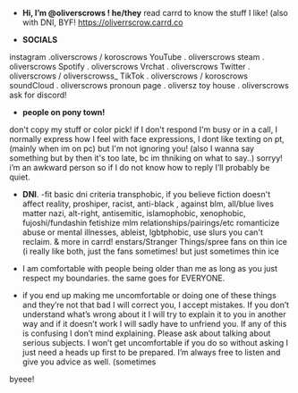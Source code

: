 - **Hi, I’m @oliverscrows ! he/they**
 read carrd to know the stuff I like! (also with DNI, BYF!
 https://oliverrscrow.carrd.co
 

 - **SOCIALS**

instagram .oliverscrows / koroscrows
YouTube . oliverscrows
steam . oliverscrows
Spotify . oliverscrows
Vrchat . oliverscrows
Twitter . oliverscrows / oliverscrowss_
TikTok . oliverscrows / koroscrows
soundCloud . oliverscrows
pronoun page . oliversz
toy house . oliverscrows
ask for discord!


- **people on pony town!**

don't copy my stuff or color pick! if I don't respond I'm busy or in a call, I normally express how I feel with face expressions, I dont like texting on pt, (mainly when im on pc) but I'm not ignoring you! (also I wanna say something but by then it's too late, bc im thniking on what to say..) sorryy! i’m an awkward person so if I do not know how to reply I’ll probably be quiet.


- **DNI**. 
-fit basic dni criteria 
transphobic, if you believe fiction doesn't affect reality, proshiper, racist, anti-black , against blm, all/blue lives matter nazi, alt-right, antisemitic, islamophobic, xenophobic, fujoshi/fundashin fetishize mlm relationships/pairings/etc romanticize abuse or mental illnesses, ableist, lgbtphobic, use slurs you can't reclaim. & more in carrd! enstars/Stranger Things/spree fans on thin ice (i really like both, just the fans sometimes!  but just sometimes thin ice

- I am comfortable with people being older than me as long as you just respect my boundaries. the same goes for EVERYONE.
- if you end up making me uncomfortable or doing one of these things and they’re not that bad I will correct you, I accept mistakes. If you don’t understand what’s wrong about it I will try to explain it to you in another way and if it doesn’t work I will sadly have to unfriend you. If any of this is confusing I don’t mind explaining. Please ask about talking about serious subjects. I won’t get uncomfortable if you do so without asking I just need a heads up first to be prepared. I’m always free to listen and give you advice as well. (sometimes

byeee! 
